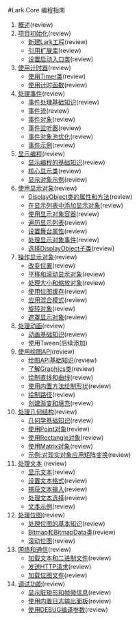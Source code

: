 #Lark Core 编程指南

1. [概述](1-0-intro.md)(review)
2. [项目初始化](2-0-project.md)(review)
	* [新建Lark工程](2-1-create.md)(review)
	* [引用扩展库](2-2-import-libs.md)(review)
	* [设置启动入口类](2-3-entry-class.md)(review)
3. [使用计时器](3-0-time.md)(review)
	* [使用Timer类](3-1-timer.md)(review)
	* [使用计时函数](3-2-time-functions.md)(review)
4. [处理事件](4-0-event.md)(review)
	* [事件处理基础知识](4-1-event-basic.md)(review)
	* [事件流](4-2-event-stream.md)(review)
	* [事件对象](4-3-event-target.md)(review)
	* [事件监听器](4-4-event-listener.md)(review)
	* [事件对象池优化](4-5-event-pool.md)(review)
	* [事件示例](4-6-event-ex.md)(review)
5. [显示编程](5-0-display.md)(review)
	* [显示编程的基础知识](5-1-display-about.md)(review)
	* [核心显示类](5-2-display-class.md)(review)
	* [显示对象示例](5-3-display-demo.md)(review)
6. [使用显示对象](6-0-display.md)(review)
	* [DisplayObject类的属性和方法](6-1-displayobject.md)(review)
	* [在显示列表中添加显示对象](6-2-displaylist.md)(review)
	* [使用显示对象容器](6-3-displayobjectcontainer.md)(review)
	* [遍历显示列表](6-4-displaylistall.md)(review)
	* [设置舞台属性](6-5-stage.md)(review)
	* [处理显示对象事件](6-6-displayevent.md)(review)
	* [选择DisplayObject子类](6-7-displayobjectclass.md)(review)
7. [操作显示对象](7-0-display.md)(review)
	* [改变位置](7-1-position.md)(review)
	* [平移和滚动显示对象](7-2-scrollRect.md)(review)
	* [处理大小和缩放对象](7-3-scale.md)(review)
	* [使用位图缓存](7-4-cacheAsBitmap.md)(review)
	* [应用混合模式](7-5-blendMode.md)(review)
	* [旋转对象](7-6-rotation.md)(review)
	* [遮罩显示对象](7-7-mask.md)(review)
8. [处理动画](8-0-display.md)(review)
	* [动画基础知识](8-1-animation.md)(review)
	* 使用Tween(后续添加)
9. [使用绘图API](9-0-graphics-api.md)(review)
	* [绘图API基础知识](9-1-graphics-api-basic.md)(review)
	* [了解Graphics类](9-2-graphics-class.md)(review)
	* [绘制直线和曲线](9-3-graphics-line-curve.md)(review)
	* [使用内置方法绘制形状](9-4-graphics-draw-shape.md)(review)
	* [绘制路径](9-5-graphics-draw-path.md)(review)
	* [创建渐变和填充](9-6-graphics-gradient-fill.md)(review)	
10. [处理几何结构](10-0-gemo.md)(review)
    * [几何学基础知识](10-1-gemo-about.md)(review)
    * [使用Point对象](10-2-point.md)(review)
	* [使用Rectangle对象](10-3-rectangle.md)(review)
	* [使用Matrix对象](10-4-matrix.md)(review)
	* [示例:对现实对象应用矩阵变换](10-5-matrix-demo.md)(review)		
11. [处理文本](11-0-text.md)	(review)
	* [显示文本](11-1-textfield.md)(review)
	* [设置文本格式](11-2-text-format.md)(review)
	* [捕获文本输入](11-3-textinput.md)(review)
	* [处理文本选择](11-4-text-select.md)(review)
	* [文本示例](11-5-text-demo.md)(review)
12. [处理位图](12-0-bitmap.md)(review)
	* [处理位图的基本知识](12-1-bitmap-basic.md)(review)
	* [Bitmap和BitmapData类](12-2-bitmap-classes.md)(review)
	* [滚动位图](12-3-bitmap-scroll.md)(review)
13. [网络和通信](13-0-net.md)(review)
	* [加载文本和二进制文件](13-1-load-text-binary.md)(review)
	* [发送HTTP请求](13-2-http-request.md)(review)
	* [加载位图文件](13-3-load-bitmap.md)(review)
14. [调试功能](14-0-debugging.md)(review)
	* [显示脏矩形和帧频信息](14-1-fps-dirty-region.md)(review)
	* [使用内置日志输出面板](14-2-log.md)(review)
	* [使用DEBUG编译参数](14-3-debug.md)(review)
	

	
